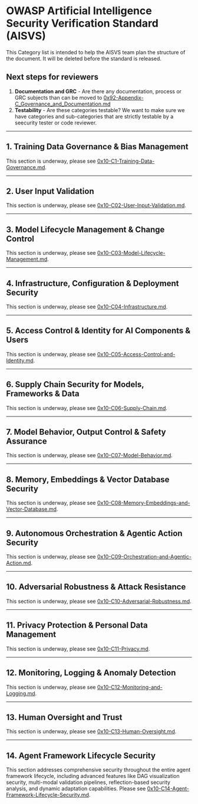 # OWASP Artificial Intelligence Security Verification Standard (AISVS)

This Category list is intended to help the AISVS team plan the structure of the document. It will be deleted before the standard is released.

## Next steps for reviewers

1. **Documentation and GRC** - Are there any documentation, process or GRC subjects than can be moved to [0x92-Appendix-C_Governance_and_Documentation.md](../../1.0/en/0x92-Appendix-C_Governance_and_Documentation.md)
2. **Testability** - Are these categories testable? We want to make sure we have categories and sub-categories that are strictly testable by a seecurity tester or code reviewer.

---

## 1. Training Data Governance & Bias Management

This section is underway, please see [0x10-C1-Training-Data-Governance.md](../../1.0/en/0x10-C1-Training-Data-Governance.md).

---

## 2. User Input Validation

This section is underway, please see [0x10-C02-User-Input-Validation.md](../../1.0/en/0x10-C02-User-Input-Validation.md).

---

## 3. Model Lifecycle Management & Change Control

This section is underway, please see [0x10-C03-Model-Lifecycle-Management.md](../../1.0/en/0x10-C03-Model-Lifecycle-Management.md).

---

## 4. Infrastructure, Configuration & Deployment Security

This section is underway, please see [0x10-C04-Infrastructure.md](../../1.0/en/0x10-C04-Infrastructure.md).

---

## 5. Access Control & Identity for AI Components & Users

This section is underway, please see [0x10-C05-Access-Control-and-Identity.md](../../1.0/en/0x10-C05-Access-Control-and-Identity.md).

---

## 6. Supply Chain Security for Models, Frameworks & Data

This section is underway, please see [0x10-C06-Supply-Chain.md](../../1.0/en/0x10-C06-Supply-Chain.md).

---

## 7. Model Behavior, Output Control & Safety Assurance

This section is underway, please see [0x10-C07-Model-Behavior.md](../../1.0/en/0x10-C07-Model-Behavior.md).

---

## 8. Memory, Embeddings & Vector Database Security

This section is underway, please see [0x10-C08-Memory-Embeddings-and-Vector-Database.md](../../1.0/en/0x10-C08-Memory-Embeddings-and-Vector-Database.md).

---

## 9. Autonomous Orchestration & Agentic Action Security

This section is underway, please see [0x10-C09-Orchestration-and-Agentic-Action.md](../../1.0/en/0x10-C09-Orchestration-and-Agentic-Action.md).

---

## 10. Adversarial Robustness & Attack Resistance

This section is underway, please see [0x10-C10-Adversarial-Robustness.md](../../1.0/en/0x10-C10-Adversarial-Robustness.md).

---

## 11. Privacy Protection & Personal Data Management

This section is underway, please see [0x10-C11-Privacy.md](../../1.0/en/0x10-C11-Privacy.md).

---

## 12. Monitoring, Logging & Anomaly Detection

This section is underway, please see [0x10-C12-Monitoring-and-Logging.md](../../1.0/en/0x10-C12-Monitoring-and-Logging.md).

---

## 13. Human Oversight and Trust

This section is underway, please see [0x10-C13-Human-Oversight.md](../../1.0/en/0x10-C13-Human-Oversight.md).

---

## 14. Agent Framework Lifecycle Security

This section addresses comprehensive security throughout the entire agent framework lifecycle, including advanced features like DAG visualization security, multi-modal validation pipelines, reflection-based security analysis, and dynamic adaptation capabilities. Please see [0x10-C14-Agent-Framework-Lifecycle-Security.md](../../1.0/en/0x10-C14-Agent-Framework-Lifecycle-Security.md).
